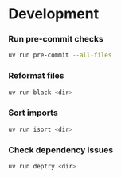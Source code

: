 # Development

### Run pre-commit checks
```bash
uv run pre-commit --all-files
```

### Reformat files
```bash
uv run black <dir>
```

### Sort imports
```bash
uv run isort <dir>
```

### Check dependency issues
```bash
uv run deptry <dir>
```
